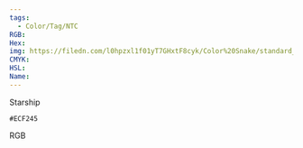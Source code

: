 ```yaml
---
tags:
  - Color/Tag/NTC
RGB:
Hex:
img: https://filedn.com/l0hpzxl1f01yT7GHxtF8cyk/Color%20Snake/standard_csv_to_svg/%23/ECF245.svg
CMYK:
HSL:
Name:
---
```

Starship
```palette
#ECF245
```
RGB
